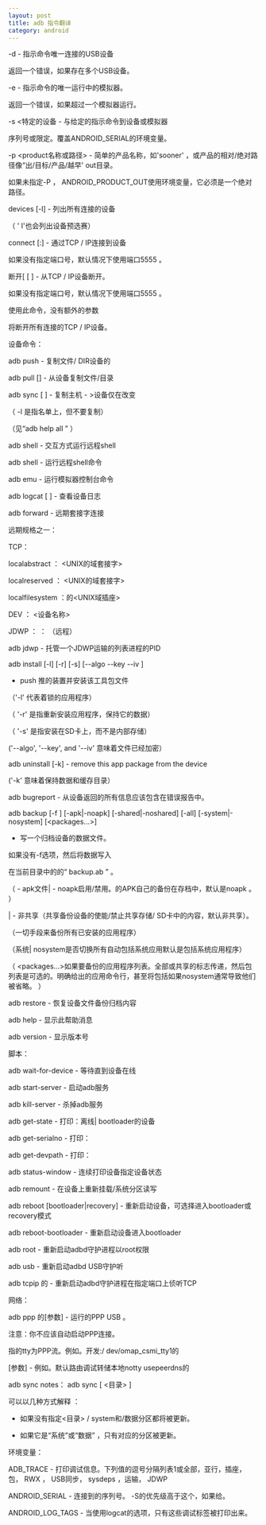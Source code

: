 ```yaml
---
layout: post
title: adb 指令翻译
category: android
---
```


-d - 指示命令唯一连接的USB设备

返回一个错误，如果存在多个USB设备。

-e - 指示命令的唯一运行中的模拟器。

返回一个错误，如果超过一个模拟器运行。

-s <特定的设备 - 与给定的指示命令到设备或模拟器

序列号或限定。覆盖ANDROID_SERIAL的环境变量。

-p <product名称或路径> - 简单的产品名称，如'sooner' ，或产品的相对/绝对路径像“出/目标/产品/越早' out目录。

如果未指定-P ， ANDROID_PRODUCT_OUT使用环境变量，它必须是一个绝对路径。

devices [-l] - 列出所有连接的设备

（ ' l'也会列出设备预选赛）

connect <host>[:<port>]  - 通过TCP / IP连接到设备

如果没有指定端口号，默认情况下使用端口5555 。

断开[ <HOST> [ <PORT> ] - 从TCP / IP设备断开。

如果没有指定端口号，默认情况下使用端口5555 。

使用此命令，没有额外的参数

将断开所有连接的TCP / IP设备。

设备命令：

adb push <local> <remote> - 复制文件/ DIR设备的

adb pull <remote> [<local>] - 从设备复制文件/目录

adb sync [ <directory> ]  - 复制主机 - >设备仅在改变

（ -l 是指名单上，但不要复制）

（见“adb help all ” ）

adb shell - 交互方式运行远程shell

adb shell <command>   - 运行远程shell命令

adb emu <command>  - 运行模拟器控制台命令

adb logcat [ <filter-spec> ] - 查看设备日志

adb forward <local> <remote> - 远期套接字连接

远期规格之一：

TCP： <PORT>

localabstract ： <UNIX的域套接字>

localreserved ： <UNIX的域套接字>

localfilesystem ：的<UNIX域插座>

DEV ： <设备名称>

JDWP ： ： <process pid> （远程）

adb jdwp - 托管一个JDWP运输的列表进程的PID

adb install [-l] [-r] [-s] [--algo <algorithm name> --key <hex-encoded key> --iv <hex-encoded iv>] <file>

- push 推的装置并安装该工具包文件

（'-l' 代表着锁的应用程序）

（ '-r' 是指重新安装应用程序，保持它的数据）

（ '-s' 是指安装在SD卡上，而不是内部存储）

 ('--algo', '--key', and '--iv'  意味着文件已经加密）

adb uninstall [-k] <package> - remove this app package from the device

('-k' 意味着保持数据和缓存目录）

adb bugreport - 从设备返回的所有信息应该包含在错误报告中。

adb backup [-f <file>] [-apk|-noapk] [-shared|-noshared] [-all] [-system|-nosystem] [<packages...>]

 - 写一个归档设备的数据文件。

如果没有-f选项，然后将数据写入

在当前目录中的的“ backup.ab ” 。

（ - apk文件| - noapk启用/禁用。的APK自己的备份在存档中，默认是noapk 。 ）

| - 非共享（共享备份设备的使能/禁止共享存储/ SD卡中的内容，默认非共享）。

（一切手段来备份所有已安装的应用程序）

（系统| nosystem是否切换所有自动包括系统应用默认是包括系统应用程序）

（ <packages...>如果要备份的应用程序列表。全部或共享的标志传递，然后包列表是可选的。明确给出的应用命令行，甚至将包括如果nosystem通常导致他们被省略。 ）

adb restore <file> - 恢复设备文件备份归档内容

adb help - 显示此帮助消息

adb version - 显示版本号

脚本：

adb wait-for-device - 等待直到设备在线

adb start-server - 启动adb服务

adb kill-server  - 杀掉adb服务

adb get-state - 打印：离线| bootloader的设备

adb get-serialno - 打印： <serial-number>

adb get-devpath - 打印： <device-path>

adb status-window - 连续打印设备指定设备状态

adb remount - 在设备上重新挂载/系统分区读写

adb reboot [bootloader|recovery] - 重新启动设备，可选择进入bootloader或recovery模式

adb reboot-bootloader - 重新启动设备进入bootloader

adb root - 重新启动adbd守护进程以root权限

adb usb - 重新启动adbd USB守护听

adb tcpip <port> 的 - 重新启动adbd守护进程在指定端口上侦听TCP

网络：

adb ppp <tty> 的[参数] - 运行的PPP USB 。

注意：你不应该自动启动PPP连接。

<tty>指的tty为PPP流。例如。开发:/ dev/omap_csmi_tty1的

[参数] - 例如。默认路由调试转储本地notty usepeerdns的

adb sync notes： adb sync [ <目录> ]

可以以几种方式解释<localdir> ：

 - 如果没有指定<目录> / system和/数据分区都将被更新。

 - 如果它是“系统”或“数据” ，只有对应的分区被更新。

环境变量：

ADB_TRACE - 打印调试信息。下列值的逗号分隔列表1或全部，亚行，插座，包， RWX ， USB同步， sysdeps ，运输， JDWP

ANDROID_SERIAL - 连接到的序列号。 -S的优先级高于这个，如果给。

ANDROID_LOG_TAGS - 当使用logcat的选项，只有这些调试标签被打印出来。
